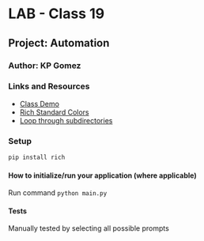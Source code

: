 # LAB - Class 19
## Project: Automation
### Author: KP Gomez
### Links and Resources
- [Class Demo](https://github.com/codefellows/seattle-code-python-401n8/tree/main/class-19)
- [Rich Standard Colors](https://rich.readthedocs.io/en/stable/appendix/colors.html)
- [Loop through subdirectories](https://stackoverflow.com/questions/19587118/iterating-through-directories-with-python)
### Setup
```bash
pip install rich
```

#### How to initialize/run your application (where applicable)
Run command `python main.py`

#### Tests
Manually tested by selecting all possible prompts
